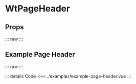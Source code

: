 <script setup>
import Docs from './wt-page-header-docs.vue';
import ExamplePageHeader from './examples/example-page-header.vue';
</script>

# WtPageHeader

## Props
::: raw
<Docs />
:::

## Example Page Header
::: raw
<ExamplePageHeader />
:::

::: details Code
<<< ./examples/example-page-header.vue
:::
